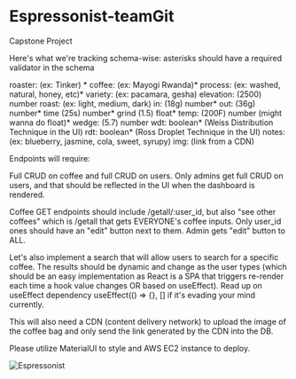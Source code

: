 # Espressonist-teamGit
Capstone Project

Here's what we're tracking schema-wise:
asterisks should have a required validator in the schema

roaster: (ex: Tinker) *
coffee: (ex: Mayogi Rwanda)*
process: (ex: washed, natural, honey, etc)*
variety: (ex: pacamara, gesha)
elevation: (2500) number
roast: (ex: light, medium, dark) 
in: (18g) number*
out: (36g) number*
time (25s) number*
grind (1.5) float*
temp: (200F) number (might wanna do float)*
wedge: (5.7) number
wdt: boolean* (Weiss Distribution Technique in the UI)
rdt: boolean* (Ross Droplet Technique in the UI)
notes: (ex: blueberry, jasmine, cola, sweet, syrupy)
img: (link from a CDN)

Endpoints will require:

Full CRUD on coffee and full CRUD on users. Only admins get full CRUD on users, and that should be reflected in the UI when the dashboard is rendered.

Coffee GET endpoints should include /getall/:user_id, but also "see other coffees" which is /getall that gets EVERYONE's coffee inputs. Only user_id ones should have an "edit" button next to them. Admin gets "edit" button to ALL.

Let's also implement a search that will allow users to search for a specific coffee. The results should be dynamic and change as the user types (which should be an easy implementation as React is a SPA that triggers re-render each time a hook value changes OR based on useEffect). Read up on useEffect dependency useEffect(() => {}, [] if it's evading your mind currently.

This will also need a CDN (content delivery network) to upload the image of the coffee bag and only send the link generated by the CDN into the DB.

Please utilize MaterialUI to style and AWS EC2 instance to deploy.

![Espressonist](https://github.com/Haseeb-Moheb/Espressonist-Capstone-Project/assets/118638791/07e1b9e3-ec10-4575-b69a-43ce6e9ee5ca)


